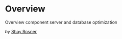 # Overview
Overview component server and database optimization

*by*
[Shay Rosner](https://github.com/Smrosner)